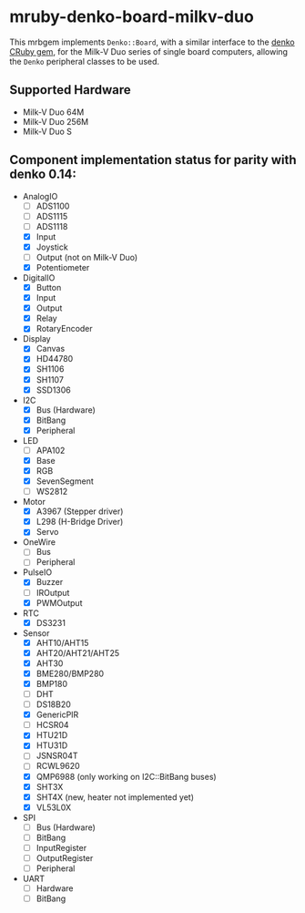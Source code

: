 # mruby-denko-board-milkv-duo

This mrbgem implements `Denko::Board`, with a similar interface to the [denko CRuby gem](https://github.com/denko-rb/denko), for the Milk-V Duo series of single board computers, allowing the `Denko` peripheral classes to be used.

## Supported Hardware
- Milk-V Duo 64M
- Milk-V Duo 256M
- Milk-V Duo S

## Component implementation status for parity with denko 0.14:

- AnalogIO
  - [ ] ADS1100
  - [ ] ADS1115
  - [ ] ADS1118
  - [x] Input
  - [x] Joystick
  - [ ] Output (not on Milk-V Duo)
  - [x] Potentiometer

- DigitalIO
  - [x] Button
  - [x] Input
  - [x] Output
  - [x] Relay
  - [x] RotaryEncoder

- Display
  - [x] Canvas
  - [x] HD44780
  - [x] SH1106
  - [x] SH1107
  - [x] SSD1306

- I2C
  - [x] Bus (Hardware)
  - [x] BitBang
  - [x] Peripheral

- LED
  - [ ] APA102
  - [x] Base
  - [x] RGB
  - [x] SevenSegment
  - [ ] WS2812

- Motor
  - [x] A3967 (Stepper driver)
  - [x] L298 (H-Bridge Driver)
  - [x] Servo

- OneWire
  - [ ] Bus
  - [ ] Peripheral

- PulseIO
  - [x] Buzzer
  - [ ] IROutput
  - [x] PWMOutput

- RTC
  - [x] DS3231

- Sensor
  - [x] AHT10/AHT15
  - [x] AHT20/AHT21/AHT25
  - [x] AHT30
  - [x] BME280/BMP280
  - [x] BMP180
  - [ ] DHT
  - [ ] DS18B20
  - [x] GenericPIR
  - [ ] HCSR04
  - [x] HTU21D
  - [x] HTU31D
  - [ ] JSNSR04T
  - [ ] RCWL9620
  - [x] QMP6988 (only working on I2C::BitBang buses)
  - [x] SHT3X
  - [x] SHT4X (new, heater not implemented yet)
  - [x] VL53L0X

- SPI
  - [ ] Bus (Hardware)
  - [ ] BitBang
  - [ ] InputRegister
  - [ ] OutputRegister
  - [ ] Peripheral

- UART
  - [ ] Hardware
  - [ ] BitBang
